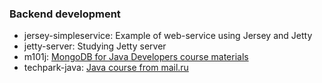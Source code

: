 ### Backend development

* jersey-simpleservice: Example of web-service using Jersey and Jetty
* jetty-server: Studying Jetty server
* m101j: [MongoDB for Java Developers course materials](https://university.mongodb.com/courses/M101J/about)
* techpark-java: [Java course from mail.ru](https://park.mail.ru/materials/video/#7)
